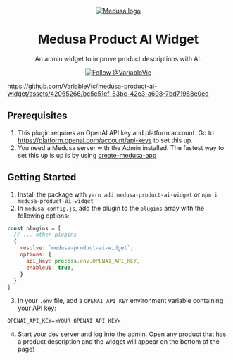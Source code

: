 <p align="center">
  <a href="https://www.medusajs.com">
  <picture>
    <source media="(prefers-color-scheme: dark)" srcset="https://user-images.githubusercontent.com/59018053/229103275-b5e482bb-4601-46e6-8142-244f531cebdb.svg">
    <source media="(prefers-color-scheme: light)" srcset="https://user-images.githubusercontent.com/59018053/229103726-e5b529a3-9b3f-4970-8a1f-c6af37f087bf.svg">
    <img alt="Medusa logo" src="https://user-images.githubusercontent.com/59018053/229103726-e5b529a3-9b3f-4970-8a1f-c6af37f087bf.svg">
    </picture>
  </a>
</p>
<h1 align="center">
  Medusa Product AI Widget
</h1>

<p align="center">
  An admin widget to improve product descriptions with AI.
</p>
<p align="center">
  <a href="https://twitter.com/intent/follow?screen_name=VariableVic">
    <img src="https://img.shields.io/twitter/follow/VariableVic.svg?label=Follow%20@VariableVic" alt="Follow @VariableVic" />
  </a>
</p>

https://github.com/VariableVic/medusa-product-ai-widget/assets/42065266/bc5c51ef-83bc-42e3-a698-7bd71988e0ed

## Prerequisites

1. This plugin requires an OpenAI API key and platform account. Go to https://platform.openai.com/account/api-keys to set this up.
2. You need a Medusa server with the Admin installed. The fastest way to set this up is up is by using [create-medusa-app](https://docs.medusajs.com/create-medusa-app)

## Getting Started

1. Install the package with `yarn add medusa-product-ai-widget` or `npm i medusa-product-ai-widget`
2. In `medusa-config.js`, add the plugin to the `plugins` array with the following options:

```js
const plugins = [
  // ... other plugins
  {
    resolve: `medusa-product-ai-widget`,
    options: {
      api_key: process.env.OPENAI_API_KEY,
      enableUI: true,
    }
  }
]
```

3. In your `.env` file, add a `OPENAI_API_KEY` environment variable containing your API key:

```
OPENAI_API_KEY=<YOUR OPENAI API KEY>
```

4. Start your dev server and log into the admin. Open any product that has a product description and the widget will appear on the bottom of the page!
